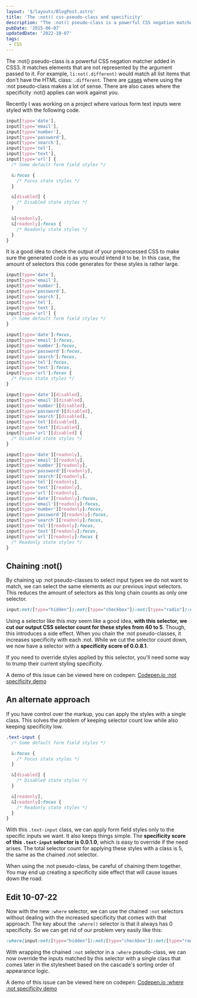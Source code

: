 ```yaml
---
layout: '$/layouts/BlogPost.astro'
title: 'The :not() css-pseudo-class and specificity'
description: "The :not() pseudo-class is a powerful CSS negation matcher added in CSS3. It matches elements that are not represented by the argument…"
pubDate: '2015-06-07'
updatedDate: '2022-10-07'
tags:
 - CSS
---
```


The :not() pseudo-class is a powerful CSS negation matcher added in CSS3. It matches elements that are not represented by the argument passed to it. For example, `li:not(.different)` would match all list items that don't have the HTML class: `.different`. There are [cases](https://twitter.com/wesbos/status/606144483562913792) where using the :not pseudo-class makes a lot of sense. There are also cases where the specificity :not() applies can work against you.

Recently I was working on a project where various form text inputs were styled with the following code.

```css
input[type='date'],
input[type='email'],
input[type='number'],
input[type='password'],
input[type='search'],
input[type='tel'],
input[type='text'],
input[type='url'] {
  /* Some default form field styles */

  &:focus {
    /* Focus state styles */
  }

  &[disabled] {
    /* Disabled state styles */
  }

  &[readonly],
  &[readonly]:focus {
    /* Readonly state styles */
  }
}
```

It is a good idea to check the output of your preprocessed CSS to make sure the generated code is as you would intend it to be. In this case, the amount of selectors this code generates for these styles is rather large.

```css
input[type='date'],
input[type='email'],
input[type='number'],
input[type='password'],
input[type='search'],
input[type='tel'],
input[type='text'],
input[type='url'] {
  /* Some default form field styles */
}

input[type='date']:focus,
input[type='email']:focus,
input[type='number']:focus,
input[type='password']:focus,
input[type='search']:focus,
input[type='tel']:focus,
input[type='text']:focus,
input[type='url']:focus {
  /* Focus state styles */
}

input[type='date'][disabled],
input[type='email'][disabled],
input[type='number'][disabled],
input[type='password'][disabled],
input[type='search'][disabled],
input[type='tel'][disabled],
input[type='text'][disabled],
input[type='url'][disabled] {
  /* Disabled state styles */
}

input[type='date'][readonly],
input[type='email'][readonly],
input[type='number'][readonly],
input[type='password'][readonly],
input[type='search'][readonly],
input[type='tel'][readonly],
input[type='text'][readonly],
input[type='url'][readonly],
input[type='date'][readonly]:focus,
input[type='email'][readonly]:focus,
input[type='number'][readonly]:focus,
input[type='password'][readonly]:focus,
input[type='search'][readonly]:focus,
input[type='tel'][readonly]:focus,
input[type='text'][readonly]:focus,
input[type='url'][readonly]:focus {
  /* Readonly state styles */
}
```

## Chaining :not()

By chaining up :not pseudo-classes to select input types we do not want to match, we can select the same elements as our previous input selectors. This reduces the amount of selectors as this long chain counts as only one selector.

```css
input:not([type="hidden"]):not([type="checkbox"]):not([type="radio"]):not([type="file"]):not([type="range"]):not([type="submit"]):not([type="reset"]):not([type="image"])
```

Using a selector like this _may_ seem like a good idea, **with this selector, we cut our output CSS selector count for these styles from 40 to 5**. Though, this introduces a side effect. When you chain the :not pseudo-classes, it increases specificity with each :not. While we cut the selector count down, we now have a selector with a **specificity score of 0.0.8.1**.

If you need to override styles applied by this selector, you'll need some way to trump their current styling specificity.

A demo of this issue can be viewed here on codepen: <a href="https://codepen.io/bjankord/pen/wvjYvza" target="_blank">Codepen.io :not specificity demo</a>

## An alternate approach

If you have control over the markup, you can apply the styles with a single class. This solves the problem of keeping selector count low while also keeping specificity low.

```css
.text-input {
  /* Some default form field styles */

  &:focus {
    /* Focus state styles */
  }

  &[disabled] {
    /* Disabled state styles */
  }

  &[readonly],
  &[readonly]:focus {
    /* Readonly state styles */
  }
}
```

With this `.text-input` class, we can apply form field styles only to the specific inputs we want. It also keeps things simple. The **specificity score of this `.text-input` selector is 0.0.1.0**, which is easy to override if the need arises. The total selector count for applying these styles with a class is 5, the same as the chained :not selector.

When using the :not pseudo-class, be careful of chaining them together. You may end up creating a specificity side effect that will cause issues down the road.

## Edit 10-07-22

Now with the new `:where` selector, we can use the chained `:not` selectors without dealing with the increased specificity that comes with that approach. The key about the `:where()` selector is that it always has 0 specificity. So we can get rid of our problem very easily like this:

```css
:where(input:not([type="hidden"]):not([type="checkbox"]):not([type="radio"]):not([type="file"]):not([type="range"]):not([type="submit"]):not([type="reset"]):not([type="image"]))
```
With wrapping the chained `:not` selector in a `:where` pseudo-class, we can now override the inputs matched by this selector with a single class that comes later in the stylesheet based on the cascade's sorting order of appearance logic.

A demo of this issue can be viewed here on codepen: <a href="https://codepen.io/bjankord/pen/eYrPOrz" target="_blank">Codepen.io :where :not specificity demo</a>
